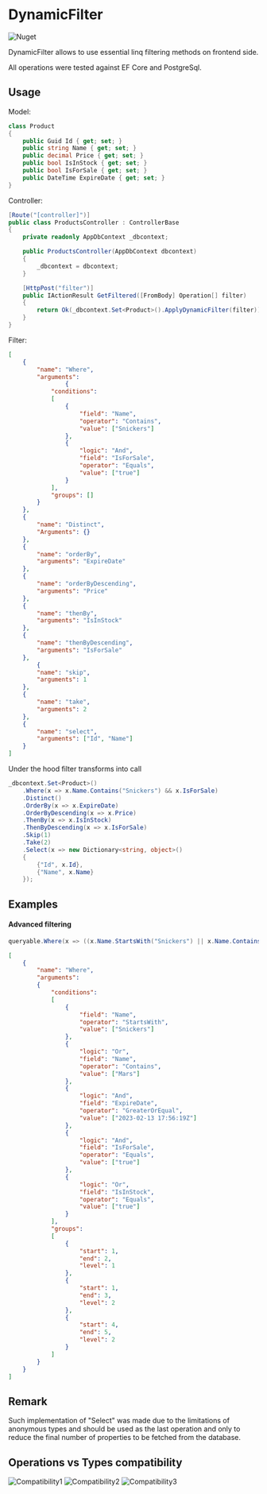 ﻿# DynamicFilter
![Nuget](https://img.shields.io/nuget/v/ART4S.DynamicFilter)

DynamicFilter allows to use essential linq filtering methods on frontend side.

All operations were tested against EF Core and PostgreSql.

## Usage

Model:

```c#
class Product
{
    public Guid Id { get; set; }
    public string Name { get; set; }
    public decimal Price { get; set; }
    public bool IsInStock { get; set; }
    public bool IsForSale { get; set; }
    public DateTime ExpireDate { get; set; }
}
```

Controller:

```c#
[Route("[controller]")]
public class ProductsController : ControllerBase
{
    private readonly AppDbContext _dbcontext;

    public ProductsController(AppDbContext dbcontext)
    {
        _dbcontext = dbcontext;
    }

    [HttpPost("filter")]
    public IActionResult GetFiltered([FromBody] Operation[] filter)
    {
        return Ok(_dbcontext.Set<Product>().ApplyDynamicFilter(filter));
    }
}
```

Filter:

```json
[
	{
		"name": "Where",
		"arguments": 
                {
			"conditions": 
			[
				{
					"field": "Name",
					"operator": "Contains",
					"value": ["Snickers"]
				},
				{
					"logic": "And",
					"field": "IsForSale",
					"operator": "Equals",
					"value": ["true"]
				}
			],
			"groups": []
		}
	},
	{
		"name": "Distinct",
		"Arguments": {}
	},
	{
		"name": "orderBy",
		"arguments": "ExpireDate"
	},
	{
		"name": "orderByDescending",
		"arguments": "Price"
	},
	{
		"name": "thenBy",
		"arguments": "IsInStock"
	},
	{
		"name": "thenByDescending",
		"arguments": "IsForSale"
	},
        {
		"name": "skip",
		"arguments": 1
	},
	{
		"name": "take",
		"arguments": 2
	},
	{
		"name": "select",
		"arguments": ["Id", "Name"]
	}
]
```

Under the hood filter transforms into call
```c#
_dbcontext.Set<Product>()
    .Where(x => x.Name.Contains("Snickers") && x.IsForSale)
    .Distinct()
    .OrderBy(x => x.ExpireDate)
    .OrderByDescending(x => x.Price)
    .ThenBy(x => x.IsInStock)
    .ThenByDescending(x => x.IsForSale)
    .Skip(1)
    .Take(2)
    .Select(x => new Dictionary<string, object>()
    {
        {"Id", x.Id},
        {"Name", x.Name}
    });
```

## Examples

#### Advanced filtering
```c#
queryable.Where(x => ((x.Name.StartsWith("Snickers") || x.Name.Contains("Mars")) && x.ExpireDate >= DateTime.UtcNow) && (x.IsForSale || x.IsInStock))
```
```json
[
	{
		"name": "Where",
		"arguments": 
		{
			"conditions": 
			[
				{
					"field": "Name",
					"operator": "StartsWith",
					"value": ["Snickers"]
				},
				{
					"logic": "Or",
					"field": "Name",
					"operator": "Contains",
					"value": ["Mars"]
				},
				{
					"logic": "And",
					"field": "ExpireDate",
					"operator": "GreaterOrEqual",
					"value": ["2023-02-13 17:56:19Z"]
				},
				{
					"logic": "And",
					"field": "IsForSale",
					"operator": "Equals",
					"value": ["true"]
				},
				{
					"logic": "Or",
					"field": "IsInStock",
					"operator": "Equals",
					"value": ["true"]
				}
			],
			"groups": 
			[
				{
					"start": 1,
					"end": 2,
					"level": 1
				},
				{
					"start": 1,
					"end": 3,
					"level": 2
				},
				{
					"start": 4,
					"end": 5,
					"level": 2
				}
			]
		}
	}
]
```

## Remark

Such implementation of "Select" was made due to the limitations of anonymous types and should be used as the last operation 
and only to reduce the final number of properties to be fetched from the database.

## Operations vs Types compatibility

![Compatibility1](https://user-images.githubusercontent.com/24371700/162436461-09717eaa-23d4-4693-af71-eed40aab02ee.png) 
![Compatibility2](https://user-images.githubusercontent.com/24371700/162436470-3e3db5e0-ab62-4add-bdb1-91664017a4e6.png)
![Compatibility3](https://user-images.githubusercontent.com/24371700/162436496-2d995028-8e68-48f1-8c67-5698792a5527.png)
